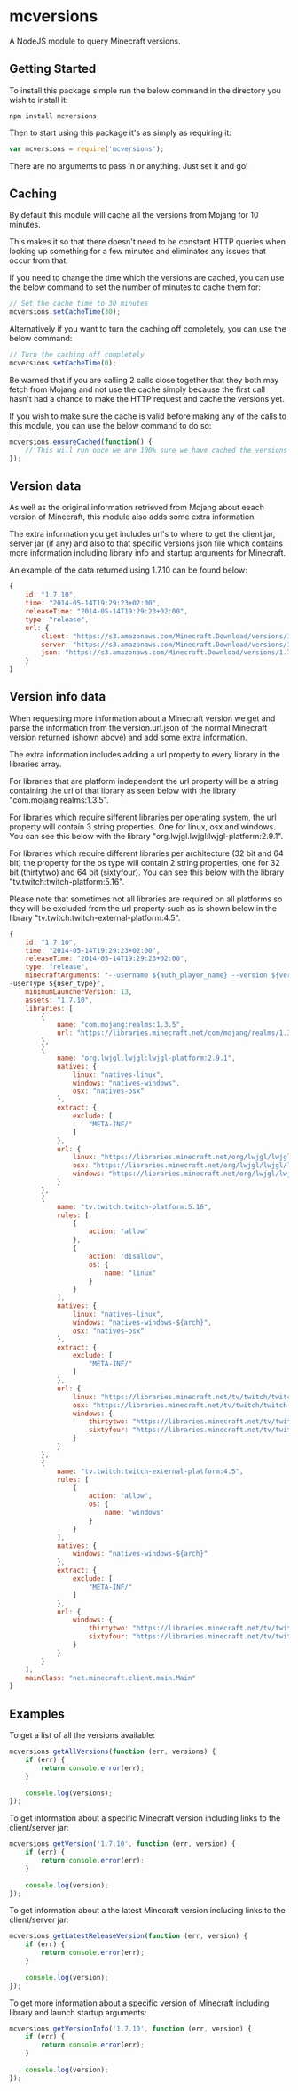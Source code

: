 mcversions
=======================
A NodeJS module to query Minecraft versions.

Getting Started
----
To install this package simple run the below command in the directory you wish to install it:

````shell
npm install mcversions
````

Then to start using this package it's as simply as requiring it:

````javascript
var mcversions = require('mcversions');
````

There are no arguments to pass in or anything. Just set it and go!

Caching
----
By default this module will cache all the versions from Mojang for 10 minutes.

This makes it so that there doesn't need to be constant HTTP queries when looking up something for a few minutes and eliminates any issues that occur from that.

If you need to change the time which the versions are cached, you can use the below command to set the number of minutes to cache them for:

````javascript
// Set the cache time to 30 minutes
mcversions.setCacheTime(30);
````

Alternatively if you want to turn the caching off completely, you can use the below command:

````javascript
// Turn the caching off completely
mcversions.setCacheTime(0);
````

Be warned that if you are calling 2 calls close together that they both may fetch from Mojang and not use the cache simply because the first call hasn't had a chance to make the HTTP request and cache the versions yet.

If you wish to make sure the cache is valid before making any of the calls to this module, you can use the below command to do so:

````javascript
mcversions.ensureCached(function() {
    // This will run once we are 100% sure we have cached the versions returned from Mojang
});
````

Version data
----
As well as the original information retrieved from Mojang about eeach version of Minecraft, this module also adds some extra information.

The extra information you get includes url's to where to get the client jar, server jar (if any) and also to that specific versions json file which contains more information including library info and startup arguments for Minecraft.

An example of the data returned using 1.7.10 can be found below:

````javascript
{
    id: "1.7.10",
    time: "2014-05-14T19:29:23+02:00",
    releaseTime: "2014-05-14T19:29:23+02:00",
    type: "release",
    url: {
        client: "https://s3.amazonaws.com/Minecraft.Download/versions/1.7.10/1.7.10.jar",
        server: "https://s3.amazonaws.com/Minecraft.Download/versions/1.7.10/minecraft_server.1.7.10.jar",
        json: "https://s3.amazonaws.com/Minecraft.Download/versions/1.7.10/1.7.10.json"
    }
}
````

Version info data
----
When requesting more information about a Minecraft version we get and parse the information from the version.url.json of the normal Minecraft version returned (shown above) and add some extra information.

The extra information includes adding a url property to every library in the libraries array.

For libraries that are platform independent the url property will be a string containing the url of that library as seen below with the library "com.mojang:realms:1.3.5".

For libraries which require sifferent libraries per operating system, the url property will contain 3 string properties. One for linux, osx and windows. You can see this below with the library "org.lwjgl.lwjgl:lwjgl-platform:2.9.1".

For libraries which require different libraries per architecture (32 bit and 64 bit) the property for the os type will contain 2 string properties, one for 32 bit (thirtytwo) and 64 bit (sixtyfour). You can see this below with the library "tv.twitch:twitch-platform:5.16".

Please note that sometimes not all libraries are required on all platforms so they will be excluded from the url property such as is shown below in the library "tv.twitch:twitch-external-platform:4.5".

````javascript
{
    id: "1.7.10",
    time: "2014-05-14T19:29:23+02:00",
    releaseTime: "2014-05-14T19:29:23+02:00",
    type: "release",
    minecraftArguments: "--username ${auth_player_name} --version ${version_name} --gameDir ${game_directory} --assetsDir ${assets_root} --assetIndex ${assets_index_name} --uuid ${auth_uuid} --accessToken ${auth_access_token} --userProperties ${user_properties} -
-userType ${user_type}",
    minimumLauncherVersion: 13,
    assets: "1.7.10",
    libraries: [
        {
            name: "com.mojang:realms:1.3.5",
            url: "https://libraries.minecraft.net/com/mojang/realms/1.3.5/realms-1.3.5.jar"
        },
        {
            name: "org.lwjgl.lwjgl:lwjgl-platform:2.9.1",
            natives: {
                linux: "natives-linux",
                windows: "natives-windows",
                osx: "natives-osx"
            },
            extract: {
                exclude: [
                    "META-INF/"
                ]
            },
            url: {
                linux: "https://libraries.minecraft.net/org/lwjgl/lwjgl/lwjgl-platform/2.9.1/lwjgl-platform-2.9.1-natives-linux.jar",
                osx: "https://libraries.minecraft.net/org/lwjgl/lwjgl/lwjgl-platform/2.9.1/lwjgl-platform-2.9.1-natives-osx.jar",
                windows: "https://libraries.minecraft.net/org/lwjgl/lwjgl/lwjgl-platform/2.9.1/lwjgl-platform-2.9.1-natives-windows.jar"
            }
        },
        {
            name: "tv.twitch:twitch-platform:5.16",
            rules: [
                {
                    action: "allow"
                },
                {
                    action: "disallow",
                    os: {
                        name: "linux"
                    }
                }
            ],
            natives: {
                linux: "natives-linux",
                windows: "natives-windows-${arch}",
                osx: "natives-osx"
            },
            extract: {
                exclude: [
                    "META-INF/"
                ]
            },
            url: {
                linux: "https://libraries.minecraft.net/tv/twitch/twitch-platform/5.16/twitch-platform-5.16-natives-linux.jar",
                osx: "https://libraries.minecraft.net/tv/twitch/twitch-platform/5.16/twitch-platform-5.16-natives-osx.jar",
                windows: {
                    thirtytwo: "https://libraries.minecraft.net/tv/twitch/twitch-platform/5.16/twitch-platform-5.16-natives-windows-32.jar",
                    sixtyfour: "https://libraries.minecraft.net/tv/twitch/twitch-platform/5.16/twitch-platform-5.16-natives-windows-64.jar"
                }
            }
        },
        {
            name: "tv.twitch:twitch-external-platform:4.5",
            rules: [
                {
                    action: "allow",
                    os: {
                        name: "windows"
                    }
                }
            ],
            natives: {
                windows: "natives-windows-${arch}"
            },
            extract: {
                exclude: [
                    "META-INF/"
                ]
            },
            url: {
                windows: {
                    thirtytwo: "https://libraries.minecraft.net/tv/twitch/twitch-external-platform/4.5/twitch-external-platform-4.5-natives-windows-32.jar",
                    sixtyfour: "https://libraries.minecraft.net/tv/twitch/twitch-external-platform/4.5/twitch-external-platform-4.5-natives-windows-64.jar"
                }
            }
        }
    ],
    mainClass: "net.minecraft.client.main.Main"
}
````

Examples
----
To get a list of all the versions available:

````javascript
mcversions.getAllVersions(function (err, versions) {
    if (err) {
        return console.error(err);
    }
    
    console.log(versions);
});
````

To get information about a specific Minecraft version including links to the client/server jar:

````javascript
mcversions.getVersion('1.7.10', function (err, version) {
    if (err) {
        return console.error(err);
    }
    
    console.log(version);
});
````

To get information about a the latest Minecraft version including links to the client/server jar:

````javascript
mcversions.getLatestReleaseVersion(function (err, version) {
    if (err) {
        return console.error(err);
    }
    
    console.log(version);
});
````

To get more information about a specific version of Minecraft including library and launch startup arguments:

````javascript
mcversions.getVersionInfo('1.7.10', function (err, version) {
    if (err) {
        return console.error(err);
    }
    
    console.log(version);
});
````
